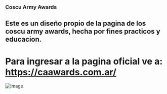### Coscu Army Awards 
## Este es un diseño propio de la pagina de los coscu army awards, hecha por fines practicos y educacion.
# Para ingresar a la pagina oficial ve a: https://caawards.com.ar/

![image](https://github.com/user-attachments/assets/3c862974-6a8a-4f3d-b1c0-04f7511bf500)
